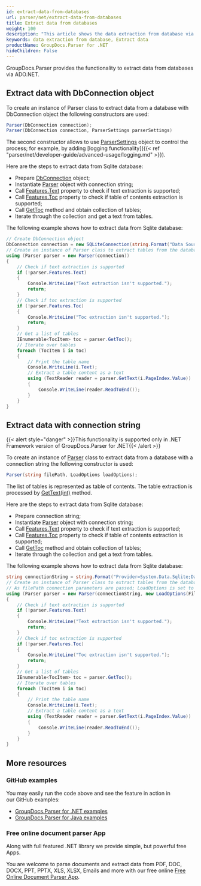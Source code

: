 ```yaml
---
id: extract-data-from-databases
url: parser/net/extract-data-from-databases
title: Extract data from databases
weight: 100
description: "This article shows the data extraction from database via ADO.NET using GroupDocs.Parser"
keywords: data extraction from database, Extract data
productName: GroupDocs.Parser for .NET
hideChildren: False
---
```

GroupDocs.Parser provides the functionality to extract data from databases via ADO.NET.

## Extract data with DbConnection object

To create an instance of Parser class to extract data from a database with DbConnection object the following constructors are used:

```csharp
Parser(DbConnection connection);
Parser(DbConnection connection, ParserSettings parserSettings)
```

The second constructor allows to use [ParserSettings](https://apireference.groupdocs.com/parser/net/groupdocs.parser.options/parsersettings) object to control the process; for example, by adding [logging functionality]({{< ref "parser/net/developer-guide/advanced-usage/logging.md" >}}).

Here are the steps to extract data from Sqlite database:

* Prepare [DbConnection](https://docs.microsoft.com/en-us/dotnet/api/system.data.common.dbconnection?view=netcore-3.1) object;
* Instantiate [Parser](https://apireference.groupdocs.com/net/parser/groupdocs.parser/parser) object with connection string;
* Call [Features.Text](https://apireference.groupdocs.com/net/parser/groupdocs.parser.options/features/properties/text) property to check if text extraction is supported;
* Call [Features.Toc](https://apireference.groupdocs.com/net/parser/groupdocs.parser.options/features/properties/toc) property to check if table of contents extraction is supported;
* Call [GetToc](https://apireference.groupdocs.com/net/parser/groupdocs.parser/parser/methods/gettoc) method and obtain collection of tables;
* Iterate through the collection and get a text from tables.

The following example shows how to extract data from Sqlite database:

```csharp
// Create DbConnection object
DbConnection connection = new SQLiteConnection(string.Format("Data Source={0};Version=3;", Constants.SampleDatabase));
// Create an instance of Parser class to extract tables from the database
using (Parser parser = new Parser(connection))
{
    // Check if text extraction is supported
    if (!parser.Features.Text)
    {
        Console.WriteLine("Text extraction isn't supported.");
        return;
    }
    // Check if toc extraction is supported
    if (!parser.Features.Toc)
    {
        Console.WriteLine("Toc extraction isn't supported.");
        return;
    }
    // Get a list of tables
    IEnumerable<TocItem> toc = parser.GetToc();
    // Iterate over tables
    foreach (TocItem i in toc)
    {
        // Print the table name
        Console.WriteLine(i.Text);
        // Extract a table content as a text
        using (TextReader reader = parser.GetText(i.PageIndex.Value))
        {
            Console.WriteLine(reader.ReadToEnd());
        }
    }
}
```

## Extract data with connection string

{{< alert style="danger" >}}This functionality is supported only in .NET Framework version of GroupDocs.Parser for .NET{{< /alert >}}

To create an instance of [Parser](https://apireference.groupdocs.com/net/parser/groupdocs.parser/parser) class to extract data from a database with a connection string the following constructor is used:

```csharp
Parser(string filePath, LoadOptions loadOptions);
```

The list of tables is represented as table of contents. The table extraction is processed by [GetText(int)](https://apireference.groupdocs.com/net/parser/groupdocs.parser.parser/gettext/methods/2) method.

Here are the steps to extract data from Sqlite database:

*   Prepare connection string;
*   Instantiate [Parser](https://apireference.groupdocs.com/net/parser/groupdocs.parser/parser) object with connection string;
*   Call [Features.Text](https://apireference.groupdocs.com/net/parser/groupdocs.parser.options/features/properties/text) property to check if text extraction is supported;
*   Call [Features.Toc](https://apireference.groupdocs.com/net/parser/groupdocs.parser.options/features/properties/toc) property to check if table of contents extraction is supported;
*   Call [GetToc](https://apireference.groupdocs.com/net/parser/groupdocs.parser/parser/methods/gettoc) method and obtain collection of tables;
*   Iterate through the collection and get a text from tables.

The following example shows how to extract data from Sqlite database:

```csharp
string connectionString = string.Format("Provider=System.Data.Sqlite;Data Source={0};Version=3;", "database.db");
// Create an instance of Parser class to extract tables from the database
// As filePath connection parameters are passed; LoadOptions is set to Database file format
using (Parser parser = new Parser(connectionString, new LoadOptions(FileFormat.Database)))
{
    // Check if text extraction is supported
    if (!parser.Features.Text)
    {
        Console.WriteLine("Text extraction isn't supported.");
        return;
    }
    // Check if toc extraction is supported
    if (!parser.Features.Toc)
    {
        Console.WriteLine("Toc extraction isn't supported.");
        return;
    }
    // Get a list of tables
    IEnumerable<TocItem> toc = parser.GetToc();
    // Iterate over tables
    foreach (TocItem i in toc)
    {
        // Print the table name
        Console.WriteLine(i.Text);
        // Extract a table content as a text
        using (TextReader reader = parser.GetText(i.PageIndex.Value))
        {
            Console.WriteLine(reader.ReadToEnd());
        }
    }
}
```

## More resources

### GitHub examples

You may easily run the code above and see the feature in action in our GitHub examples:

*   [GroupDocs.Parser for .NET examples](https://github.com/groupdocs-parser/GroupDocs.Parser-for-.NET)    
*   [GroupDocs.Parser for Java examples](https://github.com/groupdocs-parser/GroupDocs.Parser-for-Java)    

### Free online document parser App

Along with full featured .NET library we provide simple, but powerful free Apps.

You are welcome to parse documents and extract data from PDF, DOC, DOCX, PPT, PPTX, XLS, XLSX, Emails and more with our free online [Free Online Document Parser App](https://products.groupdocs.app/parser).